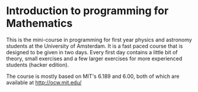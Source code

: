 Introduction to programming for Mathematics
=====================================================

This is the mini-course in programming for first year physics and
astronomy students at the University of Amsterdam. It is a fast paced
course that is designed to be given in two days. Every first day
contains a little bit of theory, small exercises and a few larger 
exercises for more experienced students (hacker edition).

The course is mostly based on MIT's 6.189 and 6.00, both of which are
available at http://ocw.mit.edu/
